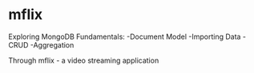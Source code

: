 # mflix


Exploring MongoDB Fundamentals:
-Document Model
-Importing Data
-CRUD
-Aggregation

Through mflix -  a video streaming application
